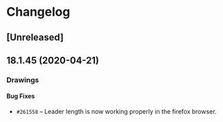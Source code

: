 # Changelog

## [Unreleased]

## 18.1.45 (2020-04-21)

### Drawings

#### Bug Fixes

- `#261558` – Leader length is now working properly in the firefox browser.